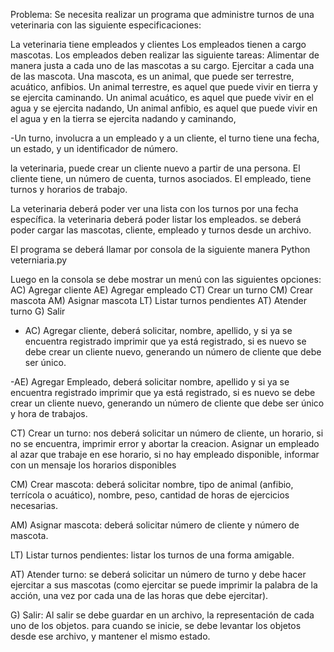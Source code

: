 Problema: Se necesita realizar un programa que administre turnos de una veterinaria con las siguiente especificaciones:
 
La veterinaria tiene empleados y clientes
Los empleados tienen a cargo mascotas.
Los empleados deben realizar las siguiente tareas:
Alimentar de manera justa a cada uno de las mascotas a su cargo.
Ejercitar a cada una de las mascota.
Una mascota, es un animal, que puede ser terrestre,  acuático,  anfibios.
Un animal terrestre, es aquel que puede vivir en tierra y se ejercita caminando.
Un animal acuático, es aquel que puede vivir en el agua y se ejercita nadando,
Un animal anfibio, es aquel que puede vivir en el agua y en la tierra se ejercita nadando y caminando,
 
-Un turno, involucra a un empleado y a un cliente, el turno tiene una fecha, un estado, y un identificador de número.
 
la veterinaria, puede crear un cliente nuevo a partir de una persona.
El cliente tiene, un número de cuenta, turnos asociados.
El empleado, tiene turnos y horarios de trabajo.
 
La veterinaria deberá poder ver una lista con los turnos por una fecha específica.
la veterinaria deberá poder listar los empleados.
se deberá poder cargar las mascotas, cliente, empleado y turnos desde un archivo.
 
El programa se deberá llamar por consola de la siguiente manera
Python veterniaria.py
 
Luego en la consola se debe mostrar un menú con las siguientes opciones:
AC)  Agregar cliente
AE)  Agregar empleado
CT) Crear un turno
CM) Crear mascota
AM) Asignar mascota
LT) Listar turnos pendientes
AT) Atender turno
G) Salir
 
-  AC)  Agregar cliente, deberá solicitar, nombre, apellido, y si ya se encuentra registrado imprimir que ya está registrado, si es nuevo se debe crear un cliente nuevo, generando un número de cliente que debe ser único.
 
-AE) Agregar Empleado, deberá solicitar nombre, apellido y si ya se encuentra registrado imprimir que ya está registrado, si es nuevo se debe crear un cliente nuevo, generando un número de cliente que debe ser único y hora de trabajos.
 

CT) Crear un turno: nos deberá solicitar un número de cliente, un horario,  si no se encuentra, imprimir error y abortar la creacion. Asignar un empleado al azar que trabaje en ese horario, si no hay empleado disponible, informar con un mensaje los horarios disponibles
 
CM) Crear mascota: deberá solicitar nombre, tipo de animal (anfibio,  terrícola o acuático), nombre, peso, cantidad de horas de ejercicios necesarias.
 
AM) Asignar mascota: deberá solicitar número de cliente y número de mascota.
 
LT) Listar turnos pendientes: listar los turnos de una forma amigable.
 
AT) Atender turno: se deberá solicitar un número de turno y debe hacer ejercitar a sus mascotas (como ejercitar se puede imprimir la palabra de la acción, una vez por cada una de las horas que debe ejercitar).
 
G) Salir: Al salir se debe guardar en un archivo, la representación de cada uno de los objetos. para cuando se inicie, se debe levantar los objetos desde ese archivo, y mantener el mismo estado.
